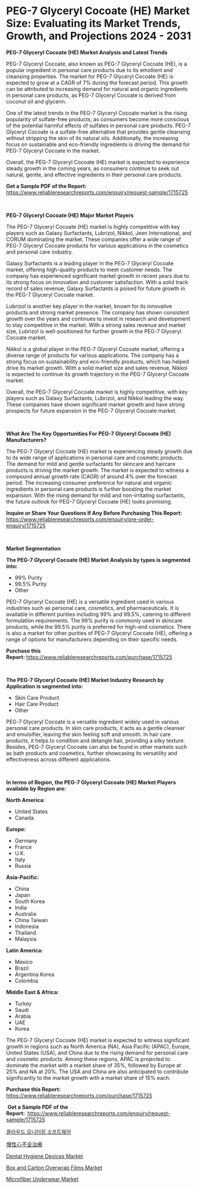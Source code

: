 <p><h1>PEG-7 Glyceryl Cocoate (HE) Market Size: Evaluating its Market Trends, Growth, and Projections 2024 - 2031</h1></p><p><strong>PEG-7 Glyceryl Cocoate (HE) Market Analysis and Latest Trends</strong></p>
<p><p>PEG-7 Glyceryl Cocoate, also known as PEG-7 Glyceryl Cocoate (HE), is a popular ingredient in personal care products due to its emollient and cleansing properties. The market for PEG-7 Glyceryl Cocoate (HE) is expected to grow at a CAGR of 7% during the forecast period. This growth can be attributed to increasing demand for natural and organic ingredients in personal care products, as PEG-7 Glyceryl Cocoate is derived from coconut oil and glycerin. </p><p>One of the latest trends in the PEG-7 Glyceryl Cocoate market is the rising popularity of sulfate-free products, as consumers become more conscious of the potential harmful effects of sulfates in personal care products. PEG-7 Glyceryl Cocoate is a sulfate-free alternative that provides gentle cleansing without stripping the skin of its natural oils. Additionally, the increasing focus on sustainable and eco-friendly ingredients is driving the demand for PEG-7 Glyceryl Cocoate in the market.</p><p>Overall, the PEG-7 Glyceryl Cocoate (HE) market is expected to experience steady growth in the coming years, as consumers continue to seek out natural, gentle, and effective ingredients in their personal care products.</p></p>
<p><strong>Get a Sample PDF of the Report:&nbsp;</strong> <a href="https://www.reliableresearchreports.com/enquiry/request-sample/1715725">https://www.reliableresearchreports.com/enquiry/request-sample/1715725</a></p>
<p>&nbsp;</p>
<p><strong>PEG-7 Glyceryl Cocoate (HE) Major Market Players</strong></p>
<p><p>The PEG-7 Glyceryl Cocoate (HE) market is highly competitive with key players such as Galaxy Surfactants, Lubrizol, Nikkol, Jeen International, and CORUM dominating the market. These companies offer a wide range of PEG-7 Glyceryl Cocoate products for various applications in the cosmetics and personal care industry.</p><p>Galaxy Surfactants is a leading player in the PEG-7 Glyceryl Cocoate market, offering high-quality products to meet customer needs. The company has experienced significant market growth in recent years due to its strong focus on innovation and customer satisfaction. With a solid track record of sales revenue, Galaxy Surfactants is poised for future growth in the PEG-7 Glyceryl Cocoate market.</p><p>Lubrizol is another key player in the market, known for its innovative products and strong market presence. The company has shown consistent growth over the years and continues to invest in research and development to stay competitive in the market. With a strong sales revenue and market size, Lubrizol is well-positioned for further growth in the PEG-7 Glyceryl Cocoate market.</p><p>Nikkol is a global player in the PEG-7 Glyceryl Cocoate market, offering a diverse range of products for various applications. The company has a strong focus on sustainability and eco-friendly products, which has helped drive its market growth. With a solid market size and sales revenue, Nikkol is expected to continue its growth trajectory in the PEG-7 Glyceryl Cocoate market.</p><p>Overall, the PEG-7 Glyceryl Cocoate market is highly competitive, with key players such as Galaxy Surfactants, Lubrizol, and Nikkol leading the way. These companies have shown significant market growth and have strong prospects for future expansion in the PEG-7 Glyceryl Cocoate market.</p></p>
<p>&nbsp;</p>
<p><strong>What Are The Key Opportunities For PEG-7 Glyceryl Cocoate (HE) Manufacturers?</strong></p>
<p><p>The PEG-7 Glyceryl Cocoate (HE) market is experiencing steady growth due to its wide range of applications in personal care and cosmetic products. The demand for mild and gentle surfactants for skincare and haircare products is driving the market growth. The market is expected to witness a compound annual growth rate (CAGR) of around 4% over the forecast period. The increasing consumer preference for natural and organic ingredients in personal care products is further boosting the market expansion. With the rising demand for mild and non-irritating surfactants, the future outlook for PEG-7 Glyceryl Cocoate (HE) looks promising.</p></p>
<p><strong>Inquire or Share Your Questions If Any Before Purchasing This Report:</strong> <a href="https://www.reliableresearchreports.com/enquiry/pre-order-enquiry/1715725">https://www.reliableresearchreports.com/enquiry/pre-order-enquiry/1715725</a></p>
<p>&nbsp;</p>
<p><strong>Market Segmentation</strong></p>
<p><strong>The PEG-7 Glyceryl Cocoate (HE) Market Analysis by types is segmented into:</strong></p>
<p><ul><li>99% Purity</li><li>99.5% Purity</li><li>Other</li></ul></p>
<p><p>PEG-7 Glyceryl Cocoate (HE) is a versatile ingredient used in various industries such as personal care, cosmetics, and pharmaceuticals. It is available in different purities including 99% and 99.5%, catering to different formulation requirements. The 99% purity is commonly used in skincare products, while the 99.5% purity is preferred for high-end cosmetics. There is also a market for other purities of PEG-7 Glyceryl Cocoate (HE), offering a range of options for manufacturers depending on their specific needs.</p></p>
<p><strong>Purchase this Report:&nbsp;</strong><a href="https://www.reliableresearchreports.com/purchase/1715725">https://www.reliableresearchreports.com/purchase/1715725</a></p>
<p>&nbsp;</p>
<p><strong>The PEG-7 Glyceryl Cocoate (HE) Market Industry Research by Application is segmented into:</strong></p>
<p><ul><li>Skin Care Product</li><li>Hair Care Product</li><li>Other</li></ul></p>
<p><p>PEG-7 Glyceryl Cocoate is a versatile ingredient widely used in various personal care products. In skin care products, it acts as a gentle cleanser and emulsifier, leaving the skin feeling soft and smooth. In hair care products, it helps to condition and detangle hair, providing a silky texture. Besides, PEG-7 Glyceryl Cocoate can also be found in other markets such as bath products and cosmetics, further showcasing its versatility and effectiveness across different applications.</p></p>
<p>&nbsp;</p>
<p><strong>In terms of Region, the PEG-7 Glyceryl Cocoate (HE) Market Players available by Region are:</strong></p>
<p>
    <p> <strong> North America: </strong>
        <ul>
            <li>United States</li>
            <li>Canada</li>
        </ul>
        </p> 
    <p> <strong> Europe: </strong>
        <ul>
            <li>Germany</li>
            <li>France</li>
            <li>U.K.</li>
            <li>Italy</li>
            <li>Russia</li>
        </ul>
        </p> 
    <p> <strong> Asia-Pacific: </strong>
        <ul>
            <li>China</li>
            <li>Japan</li>
            <li>South Korea</li>
            <li>India</li>
            <li>Australia</li>
            <li>China Taiwan</li>
            <li>Indonesia</li>
            <li>Thailand</li>
            <li>Malaysia</li>
        </ul>
        </p> 
    <p> <strong> Latin America: </strong>
        <ul>
            <li>Mexico</li>
            <li>Brazil</li>
            <li>Argentina Korea</li>
            <li>Colombia</li>
        </ul>
        </p> 
    <p> <strong> Middle East & Africa: </strong>
        <ul>
            <li>Turkey</li>
            <li>Saudi</li>
            <li>Arabia</li>
            <li>UAE</li>
            <li>Korea</li>
        </ul>
    </p>
    </p>
<p><p>The PEG-7 Glyceryl Cocoate (HE) market is expected to witness significant growth in regions such as North America (NA), Asia Pacific (APAC), Europe, United States (USA), and China due to the rising demand for personal care and cosmetic products. Among these regions, APAC is projected to dominate the market with a market share of 35%, followed by Europe at 25% and NA at 20%. The USA and China are also anticipated to contribute significantly to the market growth with a market share of 15% each.</p></p>
<p><strong>Purchase this Report: </strong><a href="https://www.reliableresearchreports.com/purchase/1715725">https://www.reliableresearchreports.com/purchase/1715725</a></p>
<p>&nbsp;<strong>Get a Sample PDF of the Report:&nbsp;&nbsp;</strong><a href="https://www.reliableresearchreports.com/enquiry/request-sample/1715725">https://www.reliableresearchreports.com/enquiry/request-sample/1715725</a></p>
<p><strong></strong></p>
<p><p><a href="https://medium.com/@jerrodhilll68/%EA%B5%AC%EB%A6%84-%EB%AA%A8%EB%8B%88%ED%84%B0%EB%A7%81-%EC%86%8C%ED%94%84%ED%8A%B8%EC%9B%A8%EC%96%B4-%EC%8B%9C%EC%9E%A5-%EA%B2%BD%EC%9F%81-%EB%B6%84%EC%84%9D-%EC%8B%9C%EC%9E%A5-%ED%8A%B8%EB%A0%8C%EB%93%9C-%EB%B0%8F-2031%EB%85%84%EA%B9%8C%EC%A7%80%EC%9D%98-%EC%98%88%EC%B8%A1-0458fe3e1791">클라우드 모니터링 소프트웨어</a></p><p><a href="https://medium.com/@dioncollins8227/%E6%85%A2%E6%80%A7%E5%BF%83%E4%B8%8D%E5%85%A8%E6%B2%BB%E7%99%82%E5%B8%82%E5%A0%B4%E6%8F%90%E4%BE%9B%E5%B8%82%E5%A0%B4%E4%BB%BD%E9%A1%8D-%E5%B8%82%E5%A0%B4%E8%B6%A8%E5%8B%A2%E5%92%8C%E5%B8%82%E5%A0%B4%E5%A2%9E%E9%95%B7%E7%9A%84%E4%BF%A1%E6%81%AF-503be5e22cf8">慢性心不全治療</a></p><p><a href="https://cute-banjo-8ca.notion.site/Dental-Hygiene-Devices-Market-Size-Share-Trends-Analysis-Report-By-Material-By-Type-By-End-user-b108e2b3da8d4836bce797746863c75f">Dental Hygiene Devices Market</a></p><p><a href="https://meowing-lemming-dd3.notion.site/Box-and-Carton-Overwrap-Films-Market-Research-Report-Provides-thorough-Industry-Overview-which-offe-bdaceed08eba4718ad215ea378957d6d">Box and Carton Overwrap Films Market</a></p><p><a href="https://github.com/angelajermaine/Market-Research-Report-List-2/blob/main/microfiber-underwear-market.md">Microfiber Underwear Market</a></p></p>